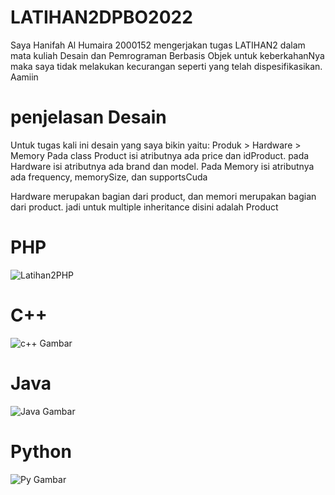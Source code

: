 # LATIHAN2DPBO2022

Saya Hanifah Al Humaira 2000152 mengerjakan tugas LATIHAN2 dalam mata kuliah Desain dan Pemrograman Berbasis Objek untuk keberkahanNya maka saya tidak melakukan kecurangan seperti yang telah dispesifikasikan. Aamiin

# penjelasan Desain

Untuk tugas kali ini desain yang saya bikin yaitu:
Produk > Hardware > Memory
Pada class Product isi atributnya ada price dan idProduct.
pada Hardware isi atributnya ada brand dan model.
Pada Memory isi atributnya ada frequency, memorySize, dan supportsCuda

Hardware merupakan bagian dari product, dan memori merupakan bagian dari product. jadi untuk multiple inheritance disini adalah Product


# PHP

![Latihan2PHP](https://user-images.githubusercontent.com/94789593/154844104-91d4275b-6413-46c6-b221-dffa53793bf5.png)

# C++

![c++ Gambar](https://user-images.githubusercontent.com/94789593/154840861-fad939bc-aa15-4713-926b-50cea49dec10.png)

# Java

![Java Gambar](https://user-images.githubusercontent.com/94789593/154840915-794d62ec-ee7f-4edf-babd-03747f0fef7d.png)

# Python

![Py Gambar](https://user-images.githubusercontent.com/94789593/154843659-d57b2f10-6069-495f-90c4-54015f149aa6.png)



